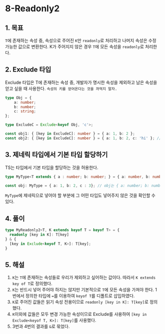 # 8-Readonly2

## 1. 목표
`T`에 존재하는 속성 중, 속성으로 주어진 `K`만 `readonly`로 처리하고 나머지 속성은 수정 가능한 값으로 변환한다. K가 주어지지 않은 경우 `T`에 모든 속성을 `readonly`로 처리한다.


## 2. Exclude 타입
Exclude 타입은 T에 존재하는 속성 중, 개발자가 명시한 속성을 제외하고 남은 속성을 얻고 싶을 때 사용한다. ``속성의 키를 얻어온다는 것을 까먹지 말자.``
```ts
type Obj = {
    a: number;
    b: number;
    c: string;
};

type ExcludeC = Exclude<keyof Obj, 'c'>;

const obj1: { [key in ExcludeC]: number } = { a: 1, b: 2 };
const obj2: { [key in ExcludeC]: number } = { a: 1, b: 2, c: 'hi' }; // error, c는 없어야 함
``` 


## 3. 제네릭 타입에서 기본 타입 할당하기
TS는 타입에서 기본 타입을 할당하는 것을 허용한다.
```ts
type MyType<T extends { a : number; b: number; } = { a: number, b: number }> = T & { c : number };

const obj: MyType = { a: 1, b: 2, c : 3}; // obj는 { a: number; b: number; c: number; }
```
`MyType`에 제네릭으로 넣어야 할 부분에 그 어떤 타입도 넣어주지 않은 것을 확인할 수 있다.


## 4. 풀이
```ts
type MyReadonly2<T, K extends keyof T = keyof T> = { 
  readonly [key in K]: T[key]
} & {
  [key in Exclude<keyof T, K>]: T[key];
}
```

## 5. 해설
1. `K`는 `T`에 존재하는 속성들로 우리가 제외하고 싶어하는 값이다. 따라서 `K extends key of T`로 정의했다.
2. `K`는 반드시 넣어 주어야 하지는 않지만 기본적으로 `T`에 모든 속성을 가져야 한다. 1번에서 정의한 타입에 `=`를 이용하여 `keyof T`를 디폴트로 삽입하였다.
3. `K`로 주어진 값들은 읽기 속성 전용이므로 `readonly [key in K]: T[key]`로 정의했다.
4. `K`이외에 값들은 모두 변경 가능한 속성이므로 Exclude를 사용하여 `[key in Exclude<keyof T, K>]: T[key]`를 사용했다.
5. 3번과 4번의 결과를 `&`로 묶었다.

